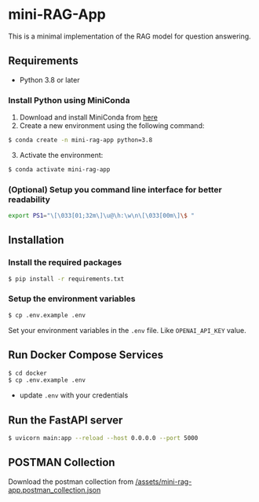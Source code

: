 # mini-RAG-App

This is a minimal implementation of the RAG model for question answering.

## Requirements

- Python 3.8 or later

### Install Python using MiniConda

1. Download and install MiniConda from [here](https://docs.anaconda.com/free/miniconda/#quick-command-line-install)
2. Create a new environment using the following command:

```bash
$ conda create -n mini-rag-app python=3.8
```

3. Activate the environment:

```bash
$ conda activate mini-rag-app
```

### (Optional) Setup you command line interface for better readability

```bash
export PS1="\[\033[01;32m\]\u@\h:\w\n\[\033[00m\]\$ "
```

## Installation

### Install the required packages

```bash
$ pip install -r requirements.txt
```

### Setup the environment variables

```bash
$ cp .env.example .env
```

Set your environment variables in the `.env` file. Like `OPENAI_API_KEY` value.

## Run Docker Compose Services

```bash
$ cd docker
$ cp .env.example .env
```

- update `.env` with your credentials

## Run the FastAPI server

```bash
$ uvicorn main:app --reload --host 0.0.0.0 --port 5000
```

## POSTMAN Collection

Download the postman collection from [/assets/mini-rag-app.postman_collection.json](/assets/mini-rag-app.postman_collection.json)
